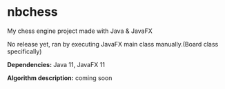 # nbchess

My chess engine project made with Java & JavaFX



No release yet, ran by executing JavaFX main class manually.(Board class specifically)

<b>Dependencies:</b> Java 11, JavaFX 11

<b>Algorithm description:</b> coming soon


